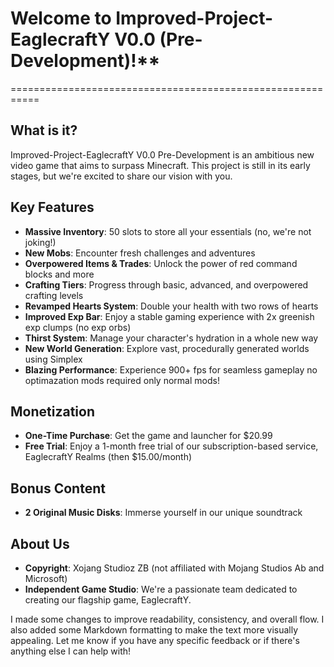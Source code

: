 # Welcome to Improved-Project-EaglecraftY V0.0 (Pre-Development)!**
===========================================================

**What is it?**
---------------

Improved-Project-EaglecraftY V0.0 Pre-Development is an ambitious new video game that aims to surpass Minecraft. This project is still in its early stages, but we're excited to share our vision with you.

**Key Features**
----------------

* **Massive Inventory**: 50 slots to store all your essentials (no, we're not joking!)
* **New Mobs**: Encounter fresh challenges and adventures
* **Overpowered Items & Trades**: Unlock the power of red command blocks and more
* **Crafting Tiers**: Progress through basic, advanced, and overpowered crafting levels
* **Revamped Hearts System**: Double your health with two rows of hearts
* **Improved Exp Bar**: Enjoy a stable gaming experience with 2x greenish exp clumps (no exp orbs)
* **Thirst System**: Manage your character's hydration in a whole new way
* **New World Generation**: Explore vast, procedurally generated worlds using Simplex
* **Blazing Performance**: Experience 900+ fps for seamless gameplay no optimazation mods required only normal mods!

**Monetization**
----------------

* **One-Time Purchase**: Get the game and launcher for $20.99
* **Free Trial**: Enjoy a 1-month free trial of our subscription-based service, EaglecraftY Realms (then $15.00/month)

**Bonus Content**
-----------------

* **2 Original Music Disks**: Immerse yourself in our unique soundtrack

**About Us**
-------------

* **Copyright**: Xojang Studioz ZB (not affiliated with Mojang Studios Ab and Microsoft)
* **Independent Game Studio**: We're a passionate team dedicated to creating our flagship game, EaglecraftY.

I made some changes to improve readability, consistency, and overall flow. I also added some Markdown formatting to make the text more visually appealing. Let me know if you have any specific feedback or if there's anything else I can help with!